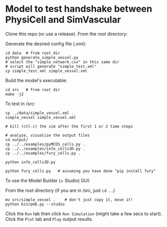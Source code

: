# Model to test handshake between PhysiCell and SimVascular

Clone this repo (or use a release). From the root directory:

Generate the desired config file (.xml):
```
cd data  # from root dir
python generate_simple_vessel.py
# select the "simple_network.csv" in this same dir
# script will generate "simple_test.xml"
cp simple_test.xml simple_vessel.xml
```

Build the model's executable:
```
cd src   # from root dir
make -j2
```

To test in /src:
```
cp ../data/simple_vessel.xml .
simple_vessel simple_vessel.xml

# kill (ctl-c) the sim after the first 1 or 2 time steps

# analyze, visualize the output files
cd output/
cp ../../examples/pyMCDS_cells.py .
cp ../../examples/info_cells3D.py .
cp ../../examples/fury_cells.py .

python info_cells3D.py

python fury_cells.py   # assuming you have done "pip install fury"
```

To use the Model Builder (+ Studio) GUI:

From the root directory (if you are in /src, just `cd ..`)
```
mv src/simple_vessel .    # don't just copy it, move it!
python bin/pmb.py --studio
```
Click the `Run` tab then click `Run Simulation` (might take a few secs to start).
Click the `Plot` tab and `Play` output results.
